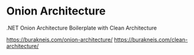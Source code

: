 # Onion Architecture
.NET Onion Architecture Boilerplate with Clean Architecture

https://burakneis.com/onion-architecture/
https://burakneis.com/clean-architecture/
